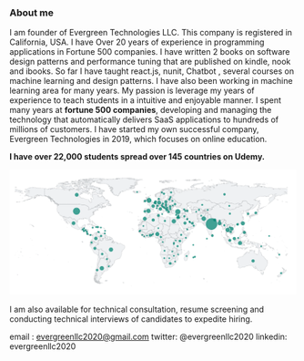 
### About me

I am founder of Evergreen Technologies LLC. This company is registered in California, USA. I have Over 20 years of experience in  programming applications in Fortune 500 companies. I have written 2 books on software design patterns and performance tuning that are published on kindle, nook and ibooks.  So far I have taught react.js, nunit, Chatbot , several courses on machine learning and design patterns.  I have also been working in machine learning area for many years. My passion is leverage my years of experience to teach students in a intuitive and enjoyable manner.
I spent many years at **fortune 500 companies**, developing and managing the technology that automatically delivers SaaS applications to hundreds of millions of customers.  I have started my own successful company, Evergreen Technologies in 2019, which focuses on online education.

**I have over 22,000 students spread over 145 countries on Udemy.**

![Student Distribution](/assets/images/studentreach.png)

I am also available for technical consultation, resume screening and conducting technical interviews of candidates to expedite hiring.

email : evergreenllc2020@gmail.com
twitter: @evergreenllc2020
linkedin: evergreenllc2020
